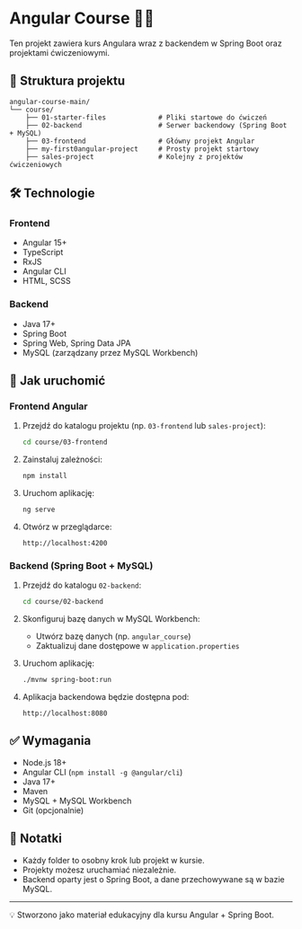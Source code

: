 # Angular Course 🧩🔥

Ten projekt zawiera kurs Angulara wraz z backendem w Spring Boot oraz projektami ćwiczeniowymi.

## 📁 Struktura projektu

```
angular-course-main/
└── course/
    ├── 01-starter-files             # Pliki startowe do ćwiczeń
    ├── 02-backend                   # Serwer backendowy (Spring Boot + MySQL)
    ├── 03-frontend                  # Główny projekt Angular
    ├── my-first0angular-project     # Prosty projekt startowy
    ├── sales-project                # Kolejny z projektów ćwiczeniowych
```

## 🛠 Technologie

### Frontend
- Angular 15+
- TypeScript
- RxJS
- Angular CLI
- HTML, SCSS

### Backend
- Java 17+
- Spring Boot
- Spring Web, Spring Data JPA
- MySQL (zarządzany przez MySQL Workbench)

## 🚀 Jak uruchomić

### Frontend Angular
1. Przejdź do katalogu projektu (np. `03-frontend` lub `sales-project`):
   ```bash
   cd course/03-frontend
   ```

2. Zainstaluj zależności:
   ```bash
   npm install
   ```

3. Uruchom aplikację:
   ```bash
   ng serve
   ```

4. Otwórz w przeglądarce:
   ```
   http://localhost:4200
   ```

### Backend (Spring Boot + MySQL)
1. Przejdź do katalogu `02-backend`:
   ```bash
   cd course/02-backend
   ```

2. Skonfiguruj bazę danych w MySQL Workbench:
   - Utwórz bazę danych (np. `angular_course`)
   - Zaktualizuj dane dostępowe w `application.properties`

3. Uruchom aplikację:
   ```bash
   ./mvnw spring-boot:run
   ```

4. Aplikacja backendowa będzie dostępna pod:
   ```
   http://localhost:8080
   ```

## ✅ Wymagania

- Node.js 18+
- Angular CLI (`npm install -g @angular/cli`)
- Java 17+
- Maven
- MySQL + MySQL Workbench
- Git (opcjonalnie)

## 📌 Notatki

- Każdy folder to osobny krok lub projekt w kursie.
- Projekty możesz uruchamiać niezależnie.
- Backend oparty jest o Spring Boot, a dane przechowywane są w bazie MySQL.

---

💡 Stworzono jako materiał edukacyjny dla kursu Angular + Spring Boot.
